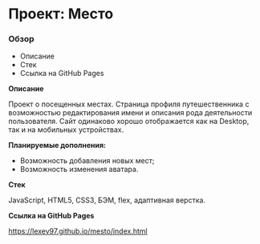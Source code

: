 # Проект: Место

### Обзор
* Описание
* Стек
* Ссылка на GitHub Pages

**Описание**

Проект о посещенных местах. Страница профиля путешественника с возможностью редактирования имени и описания рода деятельности пользователя. 
Сайт одинаково хорошо отображается как на Desktop, так и на мобильных устройствах.

**Планируемые дополнения:**
- Возможность добавления новых мест;
- Возможность изменения аватара.

**Стек**

JavaScript, HTML5, CSS3, БЭМ, flex, адаптивная верстка.

**Ссылка на GitHub Pages**

https://lexev97.github.io/mesto/index.html

